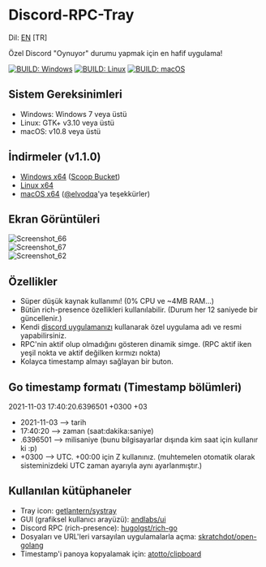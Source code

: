 # Discord-RPC-Tray

Dil: [EN](/README.md) [TR]

Özel Discord "Oynuyor" durumu yapmak için en hafif uygulama!  
  
[![BUILD: Windows](https://github.com/omerakgoz34/Discord-RPC-Tray/actions/workflows/build-windows.yml/badge.svg)](https://github.com/omerakgoz34/Discord-RPC-Tray/actions/workflows/build-windows.yml)
[![BUILD: Linux](https://github.com/omerakgoz34/Discord-RPC-Tray/actions/workflows/build-linux.yml/badge.svg)](https://github.com/omerakgoz34/Discord-RPC-Tray/actions/workflows/build-linux.yml)
[![BUILD: macOS](https://github.com/omerakgoz34/Discord-RPC-Tray/actions/workflows/build-macos.yml/badge.svg)](https://github.com/omerakgoz34/Discord-RPC-Tray/actions/workflows/build-macos.yml)  

## Sistem Gereksinimleri
* Windows: Windows 7 veya üstü
* Linux: GTK+ v3.10 veya üstü
* macOS: v10.8 veya üstü

## İndirmeler (v1.1.0)
* [Windows x64](https://github.com/omerakgoz34/Discord-RPC-Tray/releases/download/v1.1.0/Discord-RPC-Tray_v1.1.0_win64.zip) ([Scoop Bucket](https://github.com/omerakgoz34/scoop-bucket))
* [Linux x64](https://github.com/omerakgoz34/Discord-RPC-Tray/releases/download/v1.1.0/Discord-RPC-Tray_v1.1.0_linux64.zip)
* [macOS x64](https://github.com/omerakgoz34/Discord-RPC-Tray/releases/download/v1.1.0/Discord-RPC-Tray_v1.1.0_macos64.app.zip) ([@elvodqa](https://github.com/elvodqa)'ya teşekkürler)

## Ekran Görüntüleri
![Screenshot_66](https://user-images.githubusercontent.com/49201485/140165938-701e88ab-fd12-4560-ad39-a5b6cf5560c1.png)  
![Screenshot_67](https://user-images.githubusercontent.com/49201485/140166368-ade1880a-68f0-4ea7-8b46-2738f9851a2e.png)  
![Screenshot_62](https://user-images.githubusercontent.com/49201485/140166003-c275fa33-aa40-4bd5-93c4-590ade3488b1.png)

## Özellikler
* Süper düşük kaynak kullanımı! (0% CPU ve ~4MB RAM...)
* Bütün rich-presence özellikleri kullanılabilir. (Durum her 12 saniyede bir güncellenir.)
* Kendi [discord uygulamanızı](https://discord.com/developers/applications) kullanarak özel uygulama adı ve resmi yapabilirsiniz.
* RPC'nin aktif olup olmadığını gösteren dinamik simge. (RPC aktif iken yeşil nokta ve aktif değilken kırmızı nokta)
* Kolayca timestamp almayı sağlayan bir buton.

## Go timestamp formatı (Timestamp bölümleri)
2021-11-03 17:40:20.6396501 +0300 +03  

* 2021-11-03 --> tarih
* 17:40:20 --> zaman (saat:dakika:saniye)
* .6396501 --> milisaniye (bunu bilgisayarlar dışında kim saat için kullanır ki :p)
* +0300 --> UTC. +00:00 için Z kullanınız. (muhtemelen otomatik olarak sisteminizdeki UTC zaman ayarıyla aynı ayarlanmıştır.)

## Kullanılan kütüphaneler
* Tray icon: [getlantern/systray](https://github.com/getlantern/systray)
* GUI (grafiksel kullanıcı arayüzü): [andlabs/ui](https://github.com/github.com/andlabs/ui)
* Discord RPC (rich-presence): [hugolgst/rich-go](https://github.com/hugolgst/rich-go)
* Dosyaları ve URL'leri varsayılan uygulamalarla açma: [skratchdot/open-golang](https://github.com/skratchdot/open-golang)
* Timestamp'i panoya kopyalamak için: [atotto/clipboard](https://github.com/atotto/clipboard)
